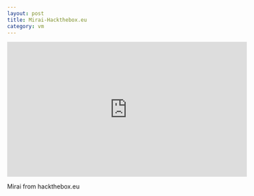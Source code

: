 ```yaml
---
layout: post
title: Mirai-Hackthebox.eu
category: vm
---
```

<iframe width="560" height="315" src="https://www.youtube.com/embed/1V-liFl4Sf4" frameborder="0" allow="autoplay; encrypted-media" allowfullscreen></iframe>

Mirai from hackthebox.eu
